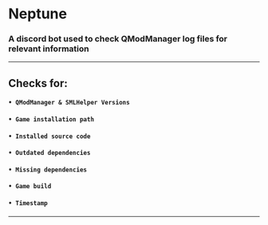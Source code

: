 # Neptune
### A discord bot used to check QModManager log files for relevant information

---

## **Checks for:**
#### `• QModManager & SMLHelper Versions`
#### `• Game installation path`
#### `• Installed source code`
#### `• Outdated dependencies`
#### `• Missing dependencies`
#### `• Game build`
#### `• Timestamp`
---
